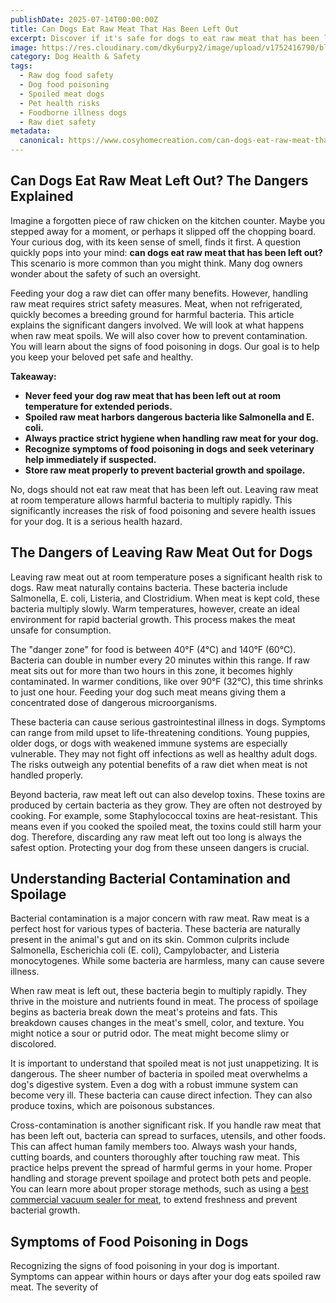 ```yaml
---
publishDate: 2025-07-14T00:00:00Z
title: Can Dogs Eat Raw Meat That Has Been Left Out
excerpt: Discover if it's safe for dogs to eat raw meat that has been left out. Learn about the serious health risks and how to keep your dog safe.
image: https://res.cloudinary.com/dky6urpy2/image/upload/v1752416790/blog_image_1752416789_awhqql.webp
category: Dog Health & Safety
tags:
  - Raw dog food safety
  - Dog food poisoning
  - Spoiled meat dogs
  - Pet health risks
  - Foodborne illness dogs
  - Raw diet safety
metadata:
  canonical: https://www.cosyhomecreation.com/can-dogs-eat-raw-meat-that-has-been-left-out
---
```


## Can Dogs Eat Raw Meat Left Out? The Dangers Explained

Imagine a forgotten piece of raw chicken on the kitchen counter. Maybe you stepped away for a moment, or perhaps it slipped off the chopping board. Your curious dog, with its keen sense of smell, finds it first. A question quickly pops into your mind: **can dogs eat raw meat that has been left out?** This scenario is more common than you might think. Many dog owners wonder about the safety of such an oversight.

Feeding your dog a raw diet can offer many benefits. However, handling raw meat requires strict safety measures. Meat, when not refrigerated, quickly becomes a breeding ground for harmful bacteria. This article explains the significant dangers involved. We will look at what happens when raw meat spoils. We will also cover how to prevent contamination. You will learn about the signs of food poisoning in dogs. Our goal is to help you keep your beloved pet safe and healthy.

**Takeaway:**

*   **Never feed your dog raw meat that has been left out at room temperature for extended periods.**
*   **Spoiled raw meat harbors dangerous bacteria like Salmonella and E. coli.**
*   **Always practice strict hygiene when handling raw meat for your dog.**
*   **Recognize symptoms of food poisoning in dogs and seek veterinary help immediately if suspected.**
*   **Store raw meat properly to prevent bacterial growth and spoilage.**

No, dogs should not eat raw meat that has been left out. Leaving raw meat at room temperature allows harmful bacteria to multiply rapidly. This significantly increases the risk of food poisoning and severe health issues for your dog. It is a serious health hazard.

## The Dangers of Leaving Raw Meat Out for Dogs

Leaving raw meat out at room temperature poses a significant health risk to dogs. Raw meat naturally contains bacteria. These bacteria include Salmonella, E. coli, Listeria, and Clostridium. When meat is kept cold, these bacteria multiply slowly. Warm temperatures, however, create an ideal environment for rapid bacterial growth. This process makes the meat unsafe for consumption.

The "danger zone" for food is between 40°F (4°C) and 140°F (60°C). Bacteria can double in number every 20 minutes within this range. If raw meat sits out for more than two hours in this zone, it becomes highly contaminated. In warmer conditions, like over 90°F (32°C), this time shrinks to just one hour. Feeding your dog such meat means giving them a concentrated dose of dangerous microorganisms.

These bacteria can cause serious gastrointestinal illness in dogs. Symptoms can range from mild upset to life-threatening conditions. Young puppies, older dogs, or dogs with weakened immune systems are especially vulnerable. They may not fight off infections as well as healthy adult dogs. The risks outweigh any potential benefits of a raw diet when meat is not handled properly.

Beyond bacteria, raw meat left out can also develop toxins. These toxins are produced by certain bacteria as they grow. They are often not destroyed by cooking. For example, some Staphylococcal toxins are heat-resistant. This means even if you cooked the spoiled meat, the toxins could still harm your dog. Therefore, discarding any raw meat left out too long is always the safest option. Protecting your dog from these unseen dangers is crucial.

## Understanding Bacterial Contamination and Spoilage

Bacterial contamination is a major concern with raw meat. Raw meat is a perfect host for various types of bacteria. These bacteria are naturally present in the animal's gut and on its skin. Common culprits include Salmonella, Escherichia coli (E. coli), Campylobacter, and Listeria monocytogenes. While some bacteria are harmless, many can cause severe illness.

When raw meat is left out, these bacteria begin to multiply rapidly. They thrive in the moisture and nutrients found in meat. The process of spoilage begins as bacteria break down the meat's proteins and fats. This breakdown causes changes in the meat's smell, color, and texture. You might notice a sour or putrid odor. The meat might become slimy or discolored.

It is important to understand that spoiled meat is not just unappetizing. It is dangerous. The sheer number of bacteria in spoiled meat overwhelms a dog's digestive system. Even a dog with a robust immune system can become very ill. These bacteria can cause direct infection. They can also produce toxins, which are poisonous substances.

Cross-contamination is another significant risk. If you handle raw meat that has been left out, bacteria can spread to surfaces, utensils, and other foods. This can affect human family members too. Always wash your hands, cutting boards, and counters thoroughly after touching raw meat. This practice helps prevent the spread of harmful germs in your home. Proper handling and storage prevent spoilage and protect both pets and people. You can learn more about proper storage methods, such as using a [best commercial vacuum sealer for meat](https://cosyhomecreation.com/best-commercial-vacuum-sealer-for-meat), to extend freshness and prevent bacterial growth.

## Symptoms of Food Poisoning in Dogs

Recognizing the signs of food poisoning in your dog is important. Symptoms can appear within hours or days after your dog eats spoiled raw meat. The severity of